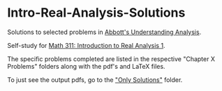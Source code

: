# Intro-Real-Analysis-Solutions
Solutions to selected problems in [Abbott's Understanding Analysis](http://cms.dm.uba.ar/academico/materias/verano2012/taller_de_calculo_avanzado/Libros/Abbott%20-%20Understanding%20Analysis.pdf). 

Self-study for [Math 311: Introduction to Real Analysis 1](https://www.math.rutgers.edu/academics/undergraduate/courses/955-01-640-311-introduction-to-real-analysis-i).

The specific problems completed are listed in the respective "Chapter X Problems" folders along with the pdf's and LaTeX files.

To just see the output pdfs, go to the ["Only Solutions"](https://github.com/rohitr02/Intro-Real-Analysis-Solutions/tree/main/Only%20Solutions) folder.
